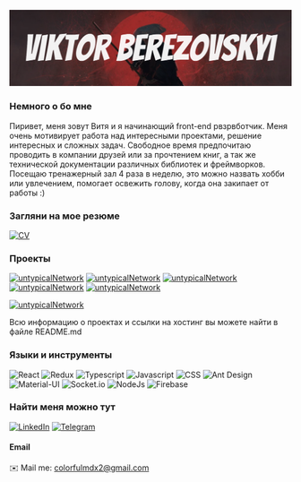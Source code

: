 ![Header](https://github.com/colorfulmdx2/colorfulmdx2/blob/main/assets/samurai.png)

### Немного о бо мне

Пиривет, меня зовут Витя и я начинающий front-end рвзрвботчик. Меня очень мотивирует работа над интересными проектами, решение интересных и сложных задач. Свободное время предпочитаю проводить в компании друзей или за прочтением книг, а так же технической документации различных библиотек и фреймворков. Посещаю тренажерный зал 4 раза в неделю, это можно назвать хобби или увлечением, помогает освежить голову, когда она закипает от работы :) 

### Загляни на мое резюме

[![CV](https://img.shields.io/static/v1?label=Резюме&message=CV&color=blueviolet)](https://rezume.me/rs/0Jyjfdq5)

### Проекты

[![untypicalNetwork](https://img.shields.io/static/v1?label=untypicalNetwork&message=Finished&color=green)](https://github.com/colorfulmdx2/filmix)
[![untypicalNetwork](https://img.shields.io/static/v1?label=Filmix&message=Finished&color=green)](https://github.com/colorfulmdx2/flight-prices)
[![untypicalNetwork](https://img.shields.io/static/v1?label=Portfolio&message=Finished&color=green)](https://github.com/colorfulmdx2/my-portfolio)
[![untypicalNetwork](https://img.shields.io/static/v1?label=TableUsers&message=Finished&color=green)](https://github.com/colorfulmdx2/untypical-network)
[![untypicalNetwork](https://img.shields.io/static/v1?label=SocialNetwork&message=Finished&color=green)](https://github.com/colorfulmdx2/type-script-social-network)

[![untypicalNetwork](https://img.shields.io/static/v1?label=Просмотри_все_репозитории_по_ссылке&message=CLICK_HERE&color=green)](https://github.com/colorfulmdx2?tab=repositories)

Всю информацию о проектах и ссылки на хостинг вы можете найти в файле README.md 

### Языки и инструменты

![React](https://img.shields.io/badge/-REACT-282c34?style=for-the-badge&logo=react)
![Redux](https://img.shields.io/badge/-Redux-282c34?style=for-the-badge&logo=Redux)
![Typescript](https://img.shields.io/badge/-Typescript-282c34?style=for-the-badge&logo=Typescript)
![Javascript](https://img.shields.io/badge/-Javascript-282c34?style=for-the-badge&logo=Javascript)
![CSS](https://img.shields.io/badge/-CSS-282c34?style=for-the-badge&logo=css3)
![Ant Design](https://img.shields.io/badge/-AntDesign-282c34?style=for-the-badge&logo=Ant-Design)
![Material-UI](https://img.shields.io/badge/-Material.UI-282c34?style=for-the-badge&logo=Material-UI)
![Socket.io](https://img.shields.io/badge/-Socket.io-282c34?style=for-the-badge&logo=Socket.io)
![NodeJs](https://img.shields.io/badge/-NodeJs-282c34?style=for-the-badge&logo=Node.js)
![Firebase](https://img.shields.io/badge/-Firebase-282c34?style=for-the-badge&logo=firebase)

### Найти меня можно тут

[![LinkedIn](https://img.shields.io/badge/-LinkedIn-282c34?style=for-the-badge&logo=LinkedIn)](https://www.linkedin.com/in/adubrovskii/)
[![Telegram](https://img.shields.io/badge/-Telegram-282c34?style=for-the-badge&logo=Telegram)](https://t.me/berezovskiyviktor)

#### Email

✉️ Mail me: colorfulmdx2@gmail.com




